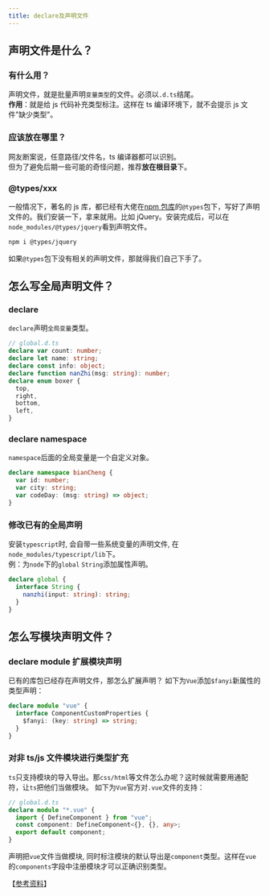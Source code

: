 ```yaml
---
title: declare及声明文件
---
```


## 声明文件是什么？

### 有什么用？

声明文件，就是批量声明`变量类型`的文件。必须以`.d.ts`结尾。  
**作用**：就是给 js 代码补充类型标注。这样在 ts 编译环境下，就不会提示 js 文件"缺少类型"。

### 应该放在哪里？

网友断案说，任意路径/文件名，ts 编译器都可以识别。  
但为了避免后期一些可能的奇怪问题，推荐**放在根目录**下。

### @types/xxx

一般情况下，著名的 js 库，都已经有大佬在[npm 包库](https://www.npmjs.com/)的`@types`包下，写好了声明文件的。我们安装一下，拿来就用。比如 jQuery。安装完成后，可以在`node_modules/@types/jquery`看到声明文件。

```bash
npm i @types/jquery
```

如果`@types`包下没有相关的声明文件，那就得我们自己下手了。

## 怎么写全局声明文件？

### declare

`declare`声明`全局变量`类型。

```ts
// global.d.ts
declare var count: number;
declare let name: string;
declare const info: object;
declare function nanZhi(msg: string): number;
declare enum boxer {
  top,
  right,
  bottom,
  left,
}
```

### declare namespace

`namespace`后面的全局变量是一个自定义对象。

```ts
declare namespace bianCheng {
  var id: number;
  var city: string;
  var codeDay: (msg: string) => object;
}
```

### 修改已有的全局声明

安装`typescript`时, 会自带一些系统变量的声明文件, 在`node_modules/typescript/lib`下。  
例：为`node`下的`global` `String`添加属性声明。

```ts
declare global {
  interface String {
    nanzhi(input: string): string;
  }
}
```

## 怎么写模块声明文件？
### declare module 扩展模块声明

已有的库包已经存在声明文件，那怎么扩展声明？
如下为`Vue`添加`$fanyi`新属性的类型声明：

```ts
declare module "vue" {
  interface ComponentCustomProperties {
    $fanyi: (key: string) => string;
  }
}
```

### 对非 ts/js 文件模块进行类型扩充

`ts`只支持模块的导入导出。那`css/html`等文件怎么办呢？这时候就需要用通配符，让`ts`把他们当做模块。
如下为`Vue`官方对`.vue`文件的支持：

```ts
// global.d.ts
declare module "*.vue" {
  import { DefineComponent } from "vue";
  const component: DefineComponent<{}, {}, any>;
  export default component;
}
```
声明把`vue`文件当做模块, 同时标注模块的默认导出是`component`类型。这样在`vue`的`components`字段中注册模块才可以正确识别类型。   

【[参考资料](https://juejin.cn/post/7008710181769084964)】
